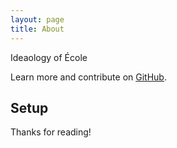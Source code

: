 ```yaml
---
layout: page
title: About
---
```


<p class="message">
Ideaology of École
</p>


Learn more and contribute on [GitHub](https://ds4dm/ecole).

## Setup


Thanks for reading!
